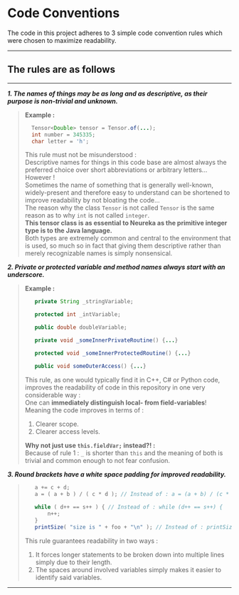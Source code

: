 # Code Conventions #

The code in this project adheres to 3 simple
code convention rules which were chosen to maximize
readability.

---

## The rules are as follows ##

---

***1. The names of things may be as long and as descriptive, as their purpose is non-trivial and unknown.***

> **Example :**
>```java
>   Tensor<Double> tensor = Tensor.of(...);
>   int number = 345335;
>   char letter = 'h';
>```
>   This rule must not be misunderstood : <br>
>   Descriptive names for things in this code base are almost always the preferred choice
>   over short abbreviations or arbitrary letters... 
>   However ! <br>
>   Sometimes the name of something that is generally well-known, widely-present and therefore 
>   easy to understand can be shortened to improve readability by not bloating
>   the code... <br>
>   The reason why the class ``Tensor`` is not called ``Tensor`` is the same reason
>   as to why ``int`` is not called ``integer``. <br>
>   **This tensor class is as essential to Neureka as the primitive integer type
>   is to the Java language.** <br>
>   Both types are extremely common and central to the environment that is used,
>   so much so in fact that giving them descriptive rather than merely recognizable
>   names is simply nonsensical.
>   

***2. Private or protected variable and method names always start with an underscore.***

> **Example :** 
>```java
>    private String _stringVariable;
> 
>    protected int _intVariable;
> 
>    public double doubleVariable;
> 
>    private void _someInnerPrivateRoutine() {...}
> 
>    protected void _someInnerProtectedRoutine() {...}
> 
>    public void someOuterAccess() {...}
> ```
>   This rule, as one would typically find it in C++, C# or Python code,
>   improves the readability of code in this repository in one 
>   very considerable way : <br>
>   One can **immediately distinguish local- from field-variables**! 
>   Meaning the code improves in terms of : <br>
>  1. Clearer scope.
>  2. Clearer access levels.
>
>   **Why not just use ``this.fieldVar;`` instead?! :** <br>
>   Because of rule 1 : ``_`` is shorter than ``this`` and the meaning of both is trivial
>   and common enough to not fear confusion. 
>

***3. Round brackets have a white space padding for improved readability.***

>```java
>    a += c + d;
>    a = ( a + b ) / ( c * d ); // Instead of : a = (a + b) / (c * d);
>    
>    while ( d++ == s++ ) { // Instead of : while (d++ == s++) { 
>        n++;
>    }
>    printSize( "size is " + foo + "\n" ); // Instead of : printSize("size is "+foo+"\n");
>```
>   This rule guarantees readability in two ways : <br>
>  1. It forces longer statements to be broken down into multiple lines simply due to their length.
>  2. The spaces around involved variables simply makes it easier to identify said variables.
>


---



